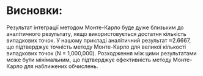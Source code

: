 # Висновки:

Результат інтеграції методом Монте-Карло буде дуже близьким до аналітичного результату, якщо використовується достатня кількість випадкових точок. У нашому прикладі аналітичний результат ≈2.6667, що підтверджує точність методу Монте-Карло для великої кількості випадкових точок (N = 1,000,000). Розходження між цими результатами може бути мінімальним, що підтверджує ефективність методу Монте-Карло для наближених обчислень.